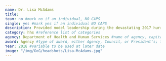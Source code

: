 ```yaml
---
name: Dr. Lisa McAdams
title:
team: no #mark no if an individual, NO CAPS
single: yes #mark yes if an individual NO CAPS
description: Provided model leadership during the devastating 2017 hurricane season. Her focus on strategy and detail to align federal agencies, local governments, communities, contractors, and healthcare providers resulted in a synchronized level of effort rarely seen in the chaos following national disasters. Her leadership provided access to thousands of life saving interventions for acute and emergency care.
category: hhs #reference list of categories
agency: Department of Health and Human Services #name of agency, capitalize first letter of each name
award: Agency #type of award, either Agency, Council, or President's; this is case sensitive so make sure to match the options listed exactly. This section generates the format of the card
Year: 2018 #variable to be used at later date
image: "/img/GoG/headshots/Lisa-McAdams.jpg"
---
```

